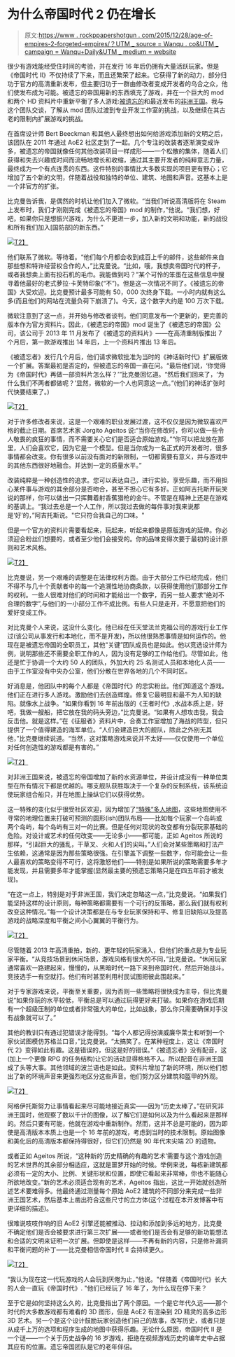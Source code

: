 # 为什么帝国时代 2 仍在增长

> 原文:[https://www . rockppapershotgun . com/2015/12/28/age-of-empires-2-forgeted-empires/？UTM _ source = Wanqu . co&UTM _ campaign = Wanqu+Daily&UTM _ medium = website](https://www.rockpapershotgun.com/2015/12/28/age-of-empires-2-forgotten-empires/?utm_source=wanqu.co&utm_campaign=Wanqu+Daily&utm_medium=website)

很少有游戏能经受住时间的考验，并在发行 16 年后仍拥有大量活跃玩家。但是《帝国时代 II》不仅持续了下来，而且还繁荣了起来。它获得了新的动力，部分归功于官方的高清重新发布，但主要归功于一群由修改者变成开发者的乌合之众，他们使发布成为可能。被遗忘的帝国用新的东西填充了游戏，并在一个巨大的 mod 和两个 HD 资料片中重新平衡了多人游戏:[被遗忘的](https://www.rockpapershotgun.com/tag/age-of-empires-ii-hd-the-forgotten/)和最近发布的[非洲王国](https://www.rockpapershotgun.com/tag/age-of-empires-ii-hd-the-african-kingdoms/)。我与这个团队交谈，了解从 mod 团队过渡到专业开发工作室的挑战，以及继续在其古老的限制内扩展游戏的挑战。

在首席设计师 Bert Beeckman 和其他人最终想出如何给游戏添加新的文明之后，该团队在 2011 年通过 AoE2 社区走到了一起。几个专注的改装者逐渐演变成许多，被遗忘的帝国就像任何其他改装项目一样成形——一个松散的集体，随着人们获得和失去兴趣或时间而流畅地增长和收缩，通过其主要开发者的纯粹意志力量，最终成为一个有点连贯的东西。这件特别的事情比大多数实现的项目更有野心；它增加了五个新的文明，伴随着战役和独特的单位、建筑、地图和声音。这基本上是一个非官方的扩张。

比克曼告诉我，是偶然的时机让他们加入了微软。“当我们听说高清版将在 Steam 上发布时，我们才刚刚完成《被遗忘的帝国》mod 的制作，”他说。“我们想，好吧，如果你只是想振兴游戏，为什么不更进一步，加入新的文明和功能，新的战役和所有我们加入[国防部]的新东西。”

[![](../Images/89d6db1f12073e80a8929544931723bf.png)T2】](https://www.rockpapershotgun.com/images/15/dec/ageofempires01.jpg)

他们联系了微软。等待着。“他们每个月都会收到成百上千的邮件，这些邮件来自那些想和特许经营权合作的人，”比克曼说。“比如，哦，我想卖帝国时代的杯子，或者我想卖上面有投石机的毛巾。我能做到吗？”某个可怜的笨蛋在这些信息中搜寻着他最好的老式萝拉·卡芙特印象(“不”)。但是这一次情况不同了。《被遗忘的帝国》大受欢迎。比克曼预计最多可能有 50，000 次终身下载。一小时内就有这么多(而且他们的网站在流量负荷下崩溃了)。今天，这个数字大约是 100 万次下载。

微软注意到了这一点，并开始与修改者谈判。他们同意发布一个更新的，更完善的版本作为官方资料片。因此，《被遗忘的帝国》mod 诞生了《被遗忘的帝国》公司，该公司于 2013 年 11 月发布了《被遗忘的资料片》——在高清重制版推出 7 个月后，第一款游戏推出 14 年后，上一个资料片推出 13 年后。

《被遗忘者》发行几个月后，他们请求微软批准为当时的《神话新时代》扩展版做一个扩展。答案最初是否定的，但被遗忘的帝国一直在问。“最后他们说，‘你觉得为《帝国时代》再做一部资料片怎么样？’”比克曼回忆道。“然后我们回来了，‘为什么我们不两者都做呢？’显然，微软的一个人也同意这一点。”(他们的神话扩张时代快要结束了。)

[![](../Images/60ebea2e7243684ed50b35346e748360.png)T2】](https://www.rockpapershotgun.com/images/15/dec/ageofempires02.jpg)

对于许多修改者来说，这是一个艰难的职业发展过渡，这不仅仅是因为微软喜欢严格的截止日期。首席艺术家 Jorgito Ageitos 说:“当你在修改时，你可以做一些令人敬畏的疯狂的事情，而不需要关心它们是否适合原始游戏。”“你可以把龙放在那里，人们会喜欢它，因为它是一个模型。但是当你成为一名正式的开发者时，很多事情都会改变。你有很多以前没有面对的新限制，一切都需要有意义，并与游戏中的其他东西很好地融合。并达到一定的质量水平。”

改装纯粹是一种创造性的追求。您可以表达自己，进行实验，享受乐趣，而不用担心某件事与游戏的其余部分是否吻合，甚至不担心它有多好。正如阿吉托斯开玩笑说的那样，你可以做出一只挥舞着射香蕉猎枪的金牛。不管是在精神上还是在游戏的基调上。“我过去总是一个人工作，所以我过去做的每件事对我来说都是‘好’的，”阿吉托斯说。"它只符合我自己的口味。"

但是一个官方的资料片需要看起来，玩起来，听起来都像是原版游戏的延伸。你必须迎合粉丝们想要的，或者至少他们会接受的。你的品味变得次要于最初的设计原则和艺术风格。

[![](../Images/b8d6f6254355a122c2f2eb1b9849abff.png)T2】](https://www.rockpapershotgun.com/images/15/dec/ageofempires03.jpg)

比克曼说，另一个艰难的调整是在法律权利方面。由于大部分工作已经完成，他们不得不与几十个贡献者中的每一个追溯性地协商条款，以获得使用他们那部分工作的权利。一些人很难对他们的时间和才能给出一个数字，而另一些人要求“绝对不合理的数字”,与他们的一小部分工作不成比例。有些人只是走开，不愿意把他们的爱好变成工作。

对比克曼个人来说，这没什么变化。他已经在任天堂法兰克福公司的游戏行业工作过(该公司从事发行和本地化，而不是开发)，所以他很熟悉事情是如何运作的。他现在是被遗忘帝国的全职员工，其他“关键”团队成员也是如此。他以竞选设计师为例，说明那些还不需要全职工作的人，因为没有足够的工作给他们。尽管如此，他还是忙于协调一个大约 50 人的团队，外加大约 25 名测试人员和本地化人员——由于工作室没有中央办公室，他们分散在世界各地的几个不同时区。

好消息是，他团队中的每个人都是《帝国时代》的忠实粉丝。他们知道这个游戏。他们正在进行多人游戏。激励他们去创造辉煌。修复它最明显和最不为人知的缺陷。就像水上战争。“如果你看到 16 年前出版的《王者时代》,水战本质上是，好吧，我做一艘船，把它放在我的码头旁边，”比克曼说。“如果有人想攻击我，我会反击他。就是这样。”在《征服者》资料片中，合奏工作室增加了海战的阵型，但只提供了一个值得建造的海军单位。“人们会建造巨大的舰队，除此之外别无其他，”比克曼继续说道。“当然，这对策略游戏来说并不太好——仅仅使用一个单位对任何创造性的游戏都是有害的。”

[![](../Images/690f76b904fa6876a65a9309e3d0fd4d.png)T2】](https://www.rockpapershotgun.com/images/15/dec/ageofempires04.jpg)

对非洲王国来说，被遗忘的帝国增加了新的水资源单位，并设计成没有一种单位类型在所有情况下都是优越的。哪支舰队获胜取决于一个复杂的反制系统，该系统迫使玩家组合船只，并在地图上操纵它们以获得优势。

这一特殊的变化似乎很受社区欢迎，因为增加了[“特殊”多人地图](http://www.forgottenempires.net/age-of-empires-ii-hd-dev-blog-7-marco-polo-new-maps)，这些地图使用不寻常的地理位置来打破可预测的圆形(ish)团队布局——比如每个玩家一个岛屿或两个岛屿，每个岛屿有三对一的比赛。但是任何对现状的改变都有分裂玩家基础的危险。对设计或艺术的任何改变——无论多小——都可能，正如 Ageitos 所说的那样，“引起巨大的骚乱，干草叉、火和人们的尖叫。”人们会对某些策略和打法产生依赖，这通常是因为那些策略很强。在引擎盖下调整一些数字，你可能会让一些人最喜欢的策略变得不可行，这将激怒他们——特别是如果所说的策略需要多年才能发现，并且需要多年才能掌握(显然最主要的预遗忘策略只是在四五年前才被发现)。

“在这一点上，特别是对于非洲王国，我们决定忽略这一点，”比克曼说。“如果我们能坚持这样的设计原则，每种策略都需要有一个可行的反策略，那么我们就有权利改变这种情况。”每一个设计决策都是在与专业玩家保持和平、修复旧缺陷以及提高游戏的战略深度和平衡之间小心翼翼的平衡行为。

[![](../Images/aadd00cc00f3d8af27804d2c14f526fc.png)T2】](https://www.rockpapershotgun.com/images/15/dec/ageofempires05.jpg)

尽管随着 2013 年高清重拍，新的、更年轻的玩家涌入，但他们的重点是为专业玩家平衡。“从竞技场景到休闲场景，游戏风格有很大的不同，”比克曼说。“休闲玩家通常喜欢一路建起来，慢慢的，从黑暗时代一路下来到帝国时代，然后开始战斗。竞技选手一有空就打。他们有时甚至利用村民试图把彼此围起来。”

对于专家游戏来说，平衡至关重要，因为否则一些策略将很快成为主导，但比克曼说“如果你玩的水平较低，平衡总是可以通过玩得更好来打破。如果你在游戏后期有一个超级压制的单位或者非常强大的单位，比如战象，那么你只需要确保对手没有战象就可以了。”

其他的教训只有通过犯错误才能得到。“每个人都记得扮演威廉华莱士和听到一个家伙试图模仿苏格兰口音，”比克曼说。“太搞笑了。在某种程度上，这让《帝国时代 2》变得如此有趣。这是错误的，但这是好的错误。”《被遗忘者》没有配音，这(加上一个更像 RPG 的任务结构)让它的活动显得格格不入。所以配音在非洲王国成了头等大事。其他领域的波兰语也是如此。资料片增加了新的环境，所以他们想出了新的环境声音来更强烈地区分这些声音。他们努力区分建筑和盔甲的外观。

[![](../Images/aea76d974c9a8716ef24b66a1416aa7e.png)T2】](https://www.rockpapershotgun.com/images/15/dec/ageofempires06.jpg)

阿格伊托斯努力让事情看起来尽可能地接近真实——因为“历史太棒了。”在研究非洲王国时，他观察了数以千计的图像，以了解它们是如何以及为什么看起来是那样的。然后只要有可能，他就在游戏中重新制作。然而，这并不总是可能的，因为即使是高清版本本质上也是一个 16 年前的游戏，考虑到当时的技术限制。原始图像和美化后的高清版本都保持得很好，但它们仍然是 90 年代末尖端 2D 的遗物。

或者正如 Ageitos 所说，“这种新的‘历史精确的有趣的艺术’需要与这个游戏创造的艺术世界的其余部分相适应，这就是噩梦开始的时候。举例来说，每栋新建筑都必须有一定的大小、比例、关键形状和位置，即使它看起来非常棒，你也不能随心所欲地改变。”新的艺术必须适合现有的艺术，Ageitos 指出，这比一开始就创造所述艺术要难得多。他最终通过测量每个原始 AoE2 建筑的不同部分来完成一些非洲王国艺术，然后基本上凿出符合这些尺寸的立方体(这个过程在本开发博客中有更详细的描述)。

很难说吱吱作响的旧 AoE2 引擎还能被推动、拉动和添加到多远的地方，比克曼不确定他们是否会被要求进行第三次扩展——或者他们是否会有足够的新功能想法和合适的文明来证明一次扩展。但即使是这样——不再有新的内容，只是修补漏洞和平衡问题的补丁——比克曼相信帝国时代 II 会持续更久。

[![](../Images/289996d0c2508d4666dc86adf12959c1.png)T2】](https://www.rockpapershotgun.com/images/15/dec/ageofempires08.jpg)

“我认为现在这一代玩游戏的人会玩到厌倦为止，”他说。"伴随着《帝国时代》长大的人会一直玩《帝国时代》. "他们已经玩了 16 年了，为什么现在停下来？

至于它是如何坚持这么久的，比克曼指出了两个原因。一个是它年代久远——那个时代的大多数游戏都有难看的 3D 图形，但是 AoE2 有渲染到 2D 精灵的高多边形 3D 艺术。另一个是这个设计鼓励玩家创造他们自己的故事，改写历史，或者只是从成千上万的选项和程序生成的地图中获得乐趣。无论什么原因，帝国时代 II 是一个谜——一个关于历史战争的 16 岁游戏，拒绝在视频游戏历史的编年史中占据其应有的位置。遗忘帝国团队是它的老年伴侣。